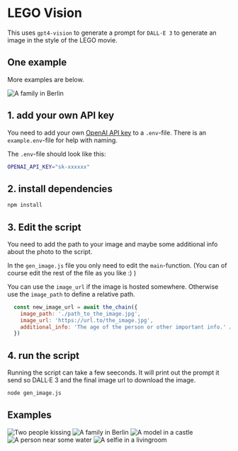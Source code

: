 # LEGO Vision

This uses `gpt4-vision` to generate a prompt for `DALL·E 3` to generate an image in the style of the LEGO movie.

## One example

More examples are below.

![A family in Berlin](./examples/img-IOhqrvJG2jmPswkUqUwqgSwA.png)

## 1. add your own API key

You need to add your own [OpenAI API key](https://beta.openai.com/docs/developer-quickstart/overview) to a `.env`-file. There is an `example.env`-file for help with naming.

The `.env`-file should look like this:

```bash
OPENAI_API_KEY="sk-xxxxxx"
```

## 2. install dependencies

```bash
npm install
```

## 3. Edit the script

You need to add the path to your image and maybe some additional info about the photo to the script.

In the `gen_image.js` file you only need to edit the `main`-function. (You can of course edit the rest of the file as you like :) )

You can use the `image_url` if the image is hosted somewhere. Otherwise use the `image_path` to define a relative path.

```javascript
  const new_image_url = await the_chain({
    image_path: './path_to_the_image.jpg',
    image_url: 'https://url.to/the_image.jpg',
    additional_info: 'The age of the person or other important info.' // leave empty if not needed
  })
```

## 4. run the script

Running the script can take a few seeconds. It will print out the prompt it send so DALL·E 3 and the final image url to download the image.

```bash
node gen_image.js
```

## Examples

![Two people kissing](./examples/img-bOFULxCB0cy8kN6P25Pd53TA.png)
![A family in Berlin](./examples/img-IOhqrvJG2jmPswkUqUwqgSwA.png)
![A model in a castle](./examples/img-lRR783kuw2idQzu5NZCkOgKy.png)
![A person near some water](./examples/img-m2Ei3IRUQfB00sVOrNliLbuO.png)
![A selfie in a livingroom](./examples/img-Nj5sqvh0uWzgNeL7QUdEJsDE.png)
